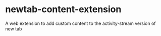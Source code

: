 # newtab-content-extension
A web extension to add custom content to the activity-stream version of new tab
